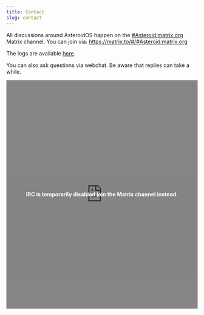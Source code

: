 ```yaml
---
title: Contact
slug: contact
---
```


<p>All discussions around AsteroidOS happen on the <a href="https://app.element.io/#/room/#Asteroid:matrix.org">#Asteroid:matrix.org</a> Matrix channel.
You can join via: <a href="https://matrix.to/#/#Asteroid:matrix.org">https://matrix.to/#/#Asteroid:matrix.org</a></p>

<p>The logs are available <a href="https://log.asteroidos.org/">here</a>.</p>

<p>You can also ask questions via webchat. Be aware that replies can take a while.</p>

<div style="position: relative; height: 600px; width: 100%;">
<iframe style="border: 0; width: 100%; height: 600px; position: absolute;" src="https://web.libera.chat/#asteroid"></iframe>
<div style="position: absolute; display: flex; justify-content: center; width: 100%; height: 100%; align-items: center; background-color: rgba(0, 0, 0, 0.4); color: white; font-weight: bold;">IRC is temporarily disabled join the Matrix channel instead.</div>
</div>
